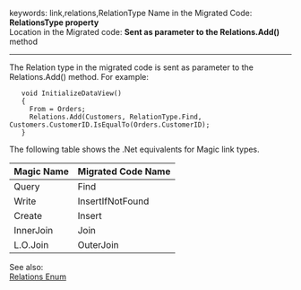 ﻿keywords: link,relations,RelationType
Name in the Migrated Code: **RelationsType property**  
Location in the Migrated code: **Sent as parameter to the Relations.Add()** method

****

The Relation type in the migrated code is sent as parameter to the Relations.Add() method.
For example:  

```csdiff
   void InitializeDataView()
   {
     From = Orders;
     Relations.Add(Customers, RelationType.Find, Customers.CustomerID.IsEqualTo(Orders.CustomerID);
   }
```



The following table shows the .Net equivalents for Magic link types.

| Magic Name | Migrated Code Name |
|------------|--------------------|
| Query      | Find               |
| Write      | InsertIfNotFound   |
| Create     | Insert             |
| InnerJoin  | Join               |
| L.O.Join   | OuterJoin          |


See also:  
[Relations Enum](http://www.fireflymigration.com/reference/html/T_Firefly_Box_RelationType.htm) 
